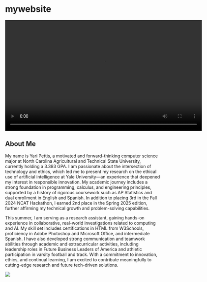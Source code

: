 # mywebsite
<video width="640" height="360" controls>
  <source src="logo.mp4" type="video/mp4">
  Your browser does not support the video tag.
</video>

<h2> About Me</h2>
<p> My name is Yari Pettis, a motivated and forward-thinking computer science major at North Carolina Agricultural and Technical State University, currently holding a 3.393 GPA. I am passionate about the intersection of technology and ethics, which led me to present my research on the ethical use of artificial intelligence at Yale University—an experience that deepened my interest in responsible innovation. My academic journey includes a strong foundation in programming, calculus, and engineering principles, supported by a history of rigorous coursework such as AP Statistics and dual enrollment in English and Spanish. In addition to placing 3rd in the Fall 2024 NCAT Hackathon, I earned 2nd place in the Spring 2025 edition, further affirming my technical growth and problem-solving capabilities.
</p>
<p>
This summer, I am serving as a research assistant, gaining hands-on experience in collaborative, real-world investigations related to computing and AI. My skill set includes certifications in HTML from W3Schools, proficiency in Adobe Photoshop and Microsoft Office, and intermediate Spanish. I have also developed strong communication and teamwork abilities through academic and extracurricular activities, including leadership roles in Future Business Leaders of America and athletic participation in varsity football and track. With a commitment to innovation, ethics, and continual learning, I am excited to contribute meaningfully to cutting-edge research and future tech-driven solutions.
</p>
<img src="yarpet.png">


